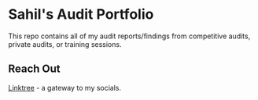 # Sahil's Audit Portfolio

This repo contains all of my audit reports/findings from competitive audits, private audits, or training sessions.

## Reach Out

[Linktree](mgnfy-view/thunder-swap-client) - a gateway to my socials.
